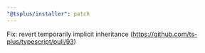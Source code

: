 ```yaml
---
"@tsplus/installer": patch
---
```


Fix: revert temporarily implicit inheritance (https://github.com/ts-plus/typescript/pull/93)
